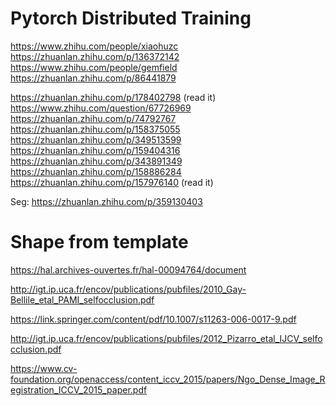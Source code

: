 # Pytorch Distributed Training
https://www.zhihu.com/people/xiaohuzc
https://zhuanlan.zhihu.com/p/136372142
https://www.zhihu.com/people/gemfield
https://zhuanlan.zhihu.com/p/86441879

https://zhuanlan.zhihu.com/p/178402798 (read it)
https://www.zhihu.com/question/67726969
https://zhuanlan.zhihu.com/p/74792767
https://zhuanlan.zhihu.com/p/158375055
https://zhuanlan.zhihu.com/p/349513599
https://zhuanlan.zhihu.com/p/159404316
https://zhuanlan.zhihu.com/p/343891349
https://zhuanlan.zhihu.com/p/158886284
https://zhuanlan.zhihu.com/p/157976140 (read it)

Seg: https://zhuanlan.zhihu.com/p/359130403


# Shape from template

https://hal.archives-ouvertes.fr/hal-00094764/document

http://igt.ip.uca.fr/encov/publications/pubfiles/2010_Gay-Bellile_etal_PAMI_selfocclusion.pdf

https://link.springer.com/content/pdf/10.1007/s11263-006-0017-9.pdf

http://igt.ip.uca.fr/encov/publications/pubfiles/2012_Pizarro_etal_IJCV_selfocclusion.pdf

https://www.cv-foundation.org/openaccess/content_iccv_2015/papers/Ngo_Dense_Image_Registration_ICCV_2015_paper.pdf
